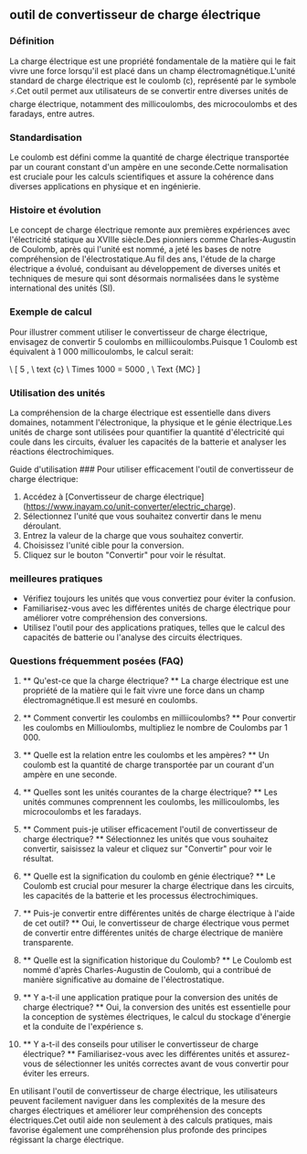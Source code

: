 ## outil de convertisseur de charge électrique

### Définition
La charge électrique est une propriété fondamentale de la matière qui le fait vivre une force lorsqu'il est placé dans un champ électromagnétique.L'unité standard de charge électrique est le coulomb (c), représenté par le symbole ⚡.Cet outil permet aux utilisateurs de se convertir entre diverses unités de charge électrique, notamment des millicoulombs, des microcoulombs et des faradays, entre autres.

### Standardisation
Le coulomb est défini comme la quantité de charge électrique transportée par un courant constant d'un ampère en une seconde.Cette normalisation est cruciale pour les calculs scientifiques et assure la cohérence dans diverses applications en physique et en ingénierie.

### Histoire et évolution
Le concept de charge électrique remonte aux premières expériences avec l'électricité statique au XVIIIe siècle.Des pionniers comme Charles-Augustin de Coulomb, après qui l'unité est nommé, a jeté les bases de notre compréhension de l'électrostatique.Au fil des ans, l'étude de la charge électrique a évolué, conduisant au développement de diverses unités et techniques de mesure qui sont désormais normalisées dans le système international des unités (SI).

### Exemple de calcul
Pour illustrer comment utiliser le convertisseur de charge électrique, envisagez de convertir 5 coulombs en milliicoulombs.Puisque 1 Coulomb est équivalent à 1 000 millicoulombs, le calcul serait:

\ [
5 \, \ text {c} \ Times 1000 = 5000 \, \ Text {MC}
\]

### Utilisation des unités
La compréhension de la charge électrique est essentielle dans divers domaines, notamment l'électronique, la physique et le génie électrique.Les unités de charge sont utilisées pour quantifier la quantité d'électricité qui coule dans les circuits, évaluer les capacités de la batterie et analyser les réactions électrochimiques.

Guide d'utilisation ###
Pour utiliser efficacement l'outil de convertisseur de charge électrique:
1. Accédez à [Convertisseur de charge électrique] (https://www.inayam.co/unit-converter/electric_charge).
2. Sélectionnez l'unité que vous souhaitez convertir dans le menu déroulant.
3. Entrez la valeur de la charge que vous souhaitez convertir.
4. Choisissez l'unité cible pour la conversion.
5. Cliquez sur le bouton "Convertir" pour voir le résultat.

### meilleures pratiques
- Vérifiez toujours les unités que vous convertiez pour éviter la confusion.
- Familiarisez-vous avec les différentes unités de charge électrique pour améliorer votre compréhension des conversions.
- Utilisez l'outil pour des applications pratiques, telles que le calcul des capacités de batterie ou l'analyse des circuits électriques.

### Questions fréquemment posées (FAQ)

1. ** Qu'est-ce que la charge électrique? **
La charge électrique est une propriété de la matière qui le fait vivre une force dans un champ électromagnétique.Il est mesuré en coulombs.

2. ** Comment convertir les coulombs en milliicoulombs? **
Pour convertir les coulombs en Millioulombs, multipliez le nombre de Coulombs par 1 000.

3. ** Quelle est la relation entre les coulombs et les ampères? **
Un coulomb est la quantité de charge transportée par un courant d'un ampère en une seconde.

4. ** Quelles sont les unités courantes de la charge électrique? **
Les unités communes comprennent les coulombs, les millicoulombs, les microcoulombs et les faradays.

5. ** Comment puis-je utiliser efficacement l'outil de convertisseur de charge électrique? **
Sélectionnez les unités que vous souhaitez convertir, saisissez la valeur et cliquez sur "Convertir" pour voir le résultat.

6. ** Quelle est la signification du coulomb en génie électrique? **
Le Coulomb est crucial pour mesurer la charge électrique dans les circuits, les capacités de la batterie et les processus électrochimiques.

7. ** Puis-je convertir entre différentes unités de charge électrique à l'aide de cet outil? **
Oui, le convertisseur de charge électrique vous permet de convertir entre différentes unités de charge électrique de manière transparente.

8. ** Quelle est la signification historique du Coulomb? **
Le Coulomb est nommé d'après Charles-Augustin de Coulomb, qui a contribué de manière significative au domaine de l'électrostatique.

9. ** Y a-t-il une application pratique pour la conversion des unités de charge électrique? **
Oui, la conversion des unités est essentielle pour la conception de systèmes électriques, le calcul du stockage d'énergie et la conduite de l'expérience s.

10. ** Y a-t-il des conseils pour utiliser le convertisseur de charge électrique? **
Familiarisez-vous avec les différentes unités et assurez-vous de sélectionner les unités correctes avant de vous convertir pour éviter les erreurs.

En utilisant l'outil de convertisseur de charge électrique, les utilisateurs peuvent facilement naviguer dans les complexités de la mesure des charges électriques et améliorer leur compréhension des concepts électriques.Cet outil aide non seulement à des calculs pratiques, mais favorise également une compréhension plus profonde des principes régissant la charge électrique.